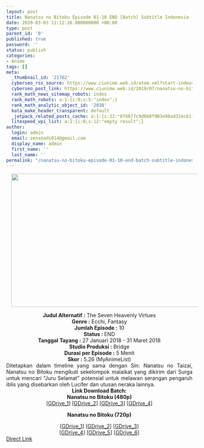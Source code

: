 ```yaml
---
layout: post
title: Nanatsu no Bitoku Episode 01-10 END [Batch] Subtitle Indonesia
date: 2020-03-03 11:12:26.000000000 +00:00
type: post
parent_id: '0'
published: true
password: ''
status: publish
categories:
- Anime
tags: []
meta:
  _thumbnail_id: '21762'
  cyberseo_rss_source: https://www.ciunime.web.id/atom.xml?start-index=1051&max-results=150
  cyberseo_post_link: https://www.ciunime.web.id/2019/07/nanatsu-no-bitoku-episode-01-10-end.html
  rank_math_news_sitemap_robots: index
  rank_math_robots: a:1:{i:0;s:5:"index";}
  rank_math_analytic_object_id: '2038'
  kata_make_header_transparent: default
  _jetpack_related_posts_cache: a:1:{s:32:"8f6677c9d6b0f903e98ad32ec61f8deb";a:2:{s:7:"expires";i:1644710839;s:7:"payload";a:0:{}}}
  litespeed_vpi_list: a:1:{i:0;s:12:"empty result";}
author:
  login: admin
  email: senseads014@gmail.com
  display_name: admin
  first_name: ''
  last_name: ''
permalink: "/nanatsu-no-bitoku-episode-01-10-end-batch-subtitle-indonesia/"
---
```

<div class="separator" style="clear: both; text-align: center;"><a href="https://1.bp.blogspot.com/-BCtCAOa1M8c/XShJy1ckySI/AAAAAAAAbis/0nTrgwdsK4gzdNfwCLHp8vy9c1Jzd-m-ACLcBGAs/s1600/Nanatsu%2Bno%2BBitoku.jpg" imageanchor="1" style="margin-left: 1em; margin-right: 1em;"><img border="0" data-original-height="720" data-original-width="1280" height="360" src="{{ site.baseurl }}/assets/2020/03/Nanatsu%2Bno%2BBitoku.jpg" width="640" /></a></div>
<p>
<div style="text-align: center;"><b>Judul</b><b><b> Alternatif</b> :</b> The Seven Heavenly Virtues</div>
<div style="text-align: center;"><b><b>Genre :</b></b> Ecchi, Fantasy</div>
<div style="text-align: center;"><b>Jumlah Episode :</b> 10<br /><b>Status :&nbsp;</b>END<br /><b>Tanggal Tayang :</b> 27 Januari 2018 - 31 Maret 2018<br /><b>Studio Produksi :</b> Bridge<br /><b>Durasi per Episode :</b> 5 Menit</div>
<div style="text-align: center;"><b>Skor :</b> 5.26 (MyAnimeList)</div>
<div style="text-align: center;"></div>
<div style="text-align: justify;">Ditetapkan dalam timeline yang sama dengan Sin: Nanatsu no Taizai, Nanatsu no Bitoku mengikuti sekelompok malaikat yang dikirim dari Surga untuk mencari "Juru Selamat" potensial untuk melawan serangan pengaruh iblis yang disebarkan oleh Lucifer dan utusan neraka lainnya.</div>
<div style="text-align: justify;"></div>
<div style="text-align: justify;"></div>
<div style="text-align: center;"><b>Link Download Batch:</b></div>
<div style="text-align: center;">
<div style="text-align: center;"><b>Nanatsu no Bitoku (480p)</b></div>
<div style="text-align: center;">[<a href="https://drive.google.com/uc?id=1ZY3Nhvv5bE7EKx2u3v5ZTmoLaVNALdco" target="_blank" rel="noopener">GDrive_1</a>] [<a href="https://drive.google.com/uc?id=1lLV8Xa_9wkEyFcK-KzhjTmak6IHz-uhk" target="_blank" rel="noopener">GDrive_2</a>] [<a href="https://drive.google.com/uc?id=1ZkqFktb3f1q9-d_ASjEhzaBHOXMb2udE" target="_blank" rel="noopener">GDrive_3</a>] [<a href="https://drive.google.com/uc?export=download&amp;id=1hGb5LM66vcGVkjSGsPIBtWX3jnTzmmwA" target="_blank" rel="noopener">GDrive_4</a>]</div>
<p><b>Nanatsu no Bitoku (720p)</b></div>
<div style="text-align: center;">[<a href="https://drive.google.com/uc?id=12lRML0xsQRtBwr4q8wI0aYq1nD6xU0KJ" target="_blank" rel="noopener">GDrive_1</a>] [<a href="https://drive.google.com/uc?id=1Ry7CT1yeEk7xJu4nueBld15FQf7VakuW" target="_blank" rel="noopener">GDrive_2</a>] [<a href="https://drive.google.com/uc?id=1YLrR3IwTHH4qtJrKYgJ65tD7vwQOhF3C" target="_blank" rel="noopener">GDrive_3</a>]<br />[<a href="https://drive.google.com/uc?id=12KUDrk94HW6oXzukCYpOcIiITimWgAxR" target="_blank" rel="noopener">GDrive_4</a>] [<a href="https://drive.google.com/uc?id=1lPVBUfMZhvfmR2xuMavwf4nuiXrwcuft" target="_blank" rel="noopener">GDrive_5</a>] [<a href="https://drive.google.com/uc?id=1EbuFQBQ1AShRWKjONZApBHq_9h8eoFh2" target="_blank" rel="noopener">GDrive_6</a>]</div>
<link rel="stylesheet" href="https://cdnjs.cloudflare.com/ajax/libs/font-awesome/4.7.0/css/font-awesome.min.css" />
<div class="divbtn"> <a href="https://handymansurrender.com/fihup8buzv?key=94550f7ce39444073321dde3b8782f97" class="btn"><i class="fa fa-download"></i> Direct Link</a> </div>
